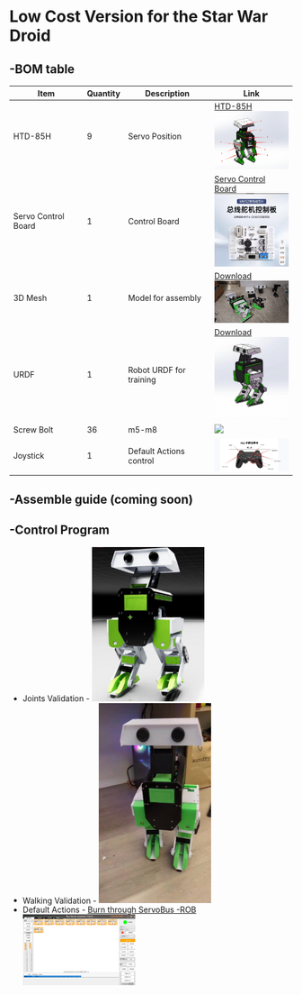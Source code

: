 # Low Cost Version for the Star War Droid
## -BOM table
| Item                 | Quantity | Description               | Link |
|----------------------|----------|---------------------------|------|
| HTD-85H             | 9        | Servo Position            | [HTD-85H](https://e.tb.cn/h.T8ZUWHvCrZehFoB?tk=42w4e1MO2mF) <br> <a href="https://e.tb.cn/h.T8ZUWHvCrZehFoB?tk=42w4e1MO2mF"><img src="img/servo_layout.png" width="150"></a> |
| Servo Control Board | 1        | Control Board             | [Servo Control Board](https://detail.tmall.com/item.htm?abbucket=13&id=598666101353) <br> <img src="img/servo_control_board.jpg" width="150"> |
| 3D Mesh             | 1        | Model for assembly        | [Download](GeDroid-UpdateV3.STEPGeDroid-UpdateV3) <br> <img src="img/3d_print.jfif" width="150"> |
| URDF                | 1        | Robot URDF for training   | [Download](./GEDroid-new-URDF/) <br> <img src="img/3d_mesh_preview.jfif" width="150"> |
| Screw Bolt          | 36       | m5-m8                     | <img src="https://i.ebayimg.com/images/g/1C4AAOSwZQBm~tb1/s-l1600.webp" width="150"> |
| Joystick            | 1        | Default Actions control   | <img src="img/joystick.jpg" width="150"> |


## -Assemble guide (coming soon)



## -Control Program
* Joints Validation - <a href="img/isaacsim_testing.mp4">
    <img src="img/isaacsim_usd.jfif" width="200"></a>
* Walking Validation - <a href="img/Walking.mp4">
    <img src="img/Walking-m2s.jpg" width="200"></a>
* Default Actions - <a href="control/Actions/">Burn through ServoBus -ROB <BR><img src="img/BusServo.png" width="200">
</a>


